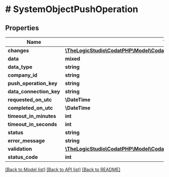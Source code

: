 # # SystemObjectPushOperation

## Properties

Name | Type | Description | Notes
------------ | ------------- | ------------- | -------------
**changes** | [**\TheLogicStudio\CodatPHP\Model\CodatDataContractsPushPushOperationChange[]**](CodatDataContractsPushPushOperationChange.md) |  | [optional]
**data** | **mixed** |  | [optional]
**data_type** | **string** |  | [optional]
**company_id** | **string** |  |
**push_operation_key** | **string** |  |
**data_connection_key** | **string** |  |
**requested_on_utc** | **\DateTime** |  |
**completed_on_utc** | **\DateTime** |  | [optional]
**timeout_in_minutes** | **int** |  | [optional]
**timeout_in_seconds** | **int** |  | [optional]
**status** | **string** |  |
**error_message** | **string** |  | [optional]
**validation** | [**\TheLogicStudio\CodatPHP\Model\CodatDataContractsValidationValidationResult**](CodatDataContractsValidationValidationResult.md) |  | [optional]
**status_code** | **int** |  |

[[Back to Model list]](../../README.md#models) [[Back to API list]](../../README.md#endpoints) [[Back to README]](../../README.md)
